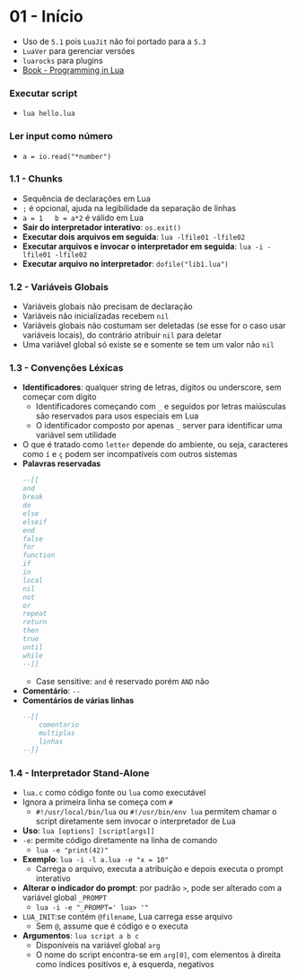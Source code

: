 # 01 - Início
* Uso de `5.1` pois `LuaJit` não foi portado para a `5.3`
* `LuaVer` para gerenciar versões
* `luarocks` para plugins
* [Book - Programming in Lua](https://www.lua.org/pil/contents.html)

### Executar script
* `lua hello.lua`

### Ler input como número
* `a = io.read("*number")`

### 1.1 - Chunks
* Sequência de declarações em Lua
* `;` é opcional, ajuda na legibilidade da separação de linhas
* `a = 1   b = a*2` é válido em Lua
* **Sair do interpretador interativo**: `os.exit()`
* **Executar dois arquivos em seguida**: `lua -lfile01 -lfile02`
* **Executar arquivos e invocar o interpretador em seguida**: `lua -i -lfile01 -lfile02`
* **Executar arquivo no interpretador**: `dofile("lib1.lua")`

### 1.2 - Variáveis Globais
* Variáveis globais não precisam de declaração
* Variáveis não inicializadas recebem `nil`
* Variáveis globais não costumam ser deletadas (se esse for o caso usar variáveis locais), do contrário atribuir `nil` para deletar
* Uma variável global só existe se e somente se tem um valor não `nil`

### 1.3 - Convenções Léxicas
* **Identificadores**: qualquer string de letras, dígitos ou underscore, sem começar com dígito
    * Identificadores começando com `_` e seguidos por letras maiúsculas são reservados para usos especiais em Lua
    * O identificador composto por apenas `_` server para identificar uma variável sem utilidade
* O que é tratado como `letter` depende do ambiente, ou seja, caracteres como `í` e `ç` podem ser incompatíveis com outros sistemas
* **Palavras reservadas**
    ```lua
    --[[
    and
    break
    do
    else
    elseif
    end
    false
    for
    function
    if
    in
    local
    nil
    not
    or
    repeat
    return
    then
    true
    until
    while
    --]]
    ```
    * Case sensitive: `and` é reservado porém `AND` não
* **Comentário**: `--`
* **Comentários de várias linhas**
    ```lua
    --[[
        comentario
        multiplas
        linhas
    --]]
    ```

### 1.4 - Interpretador Stand-Alone
* `lua.c` como código fonte ou `lua` como executável
* Ignora a primeira linha se começa com `#`
    * `#!/usr/local/bin/lua` ou `#!/usr/bin/env lua` permitem chamar o script diretamente sem invocar o interpretador de Lua
* **Uso**: `lua [options] [script[args]]`
* `-e`: permite código diretamente na linha de comando
    * `lua -e "print(42)"`
* **Exemplo**: `lua -i -l a.lua -e "x = 10"`
    * Carrega o arquivo, executa a atribuição e depois executa o prompt interativo
* **Alterar o indicador do prompt**: por padrão `>`, pode ser alterado com a variável global `_PROMPT`
    * `lua -i -e "_PROMPT=' lua> '"`
* `LUA_INIT`:se contém `@filename`, Lua carrega esse arquivo
    * Sem `@`, assume que é código e o executa
* **Argumentos**: `lua script a b c`
    * Disponíveis na variável global `arg`
    * O nome do script encontra-se em `arg[0]`, com elementos à direita como índices positivos e, à esquerda, negativos